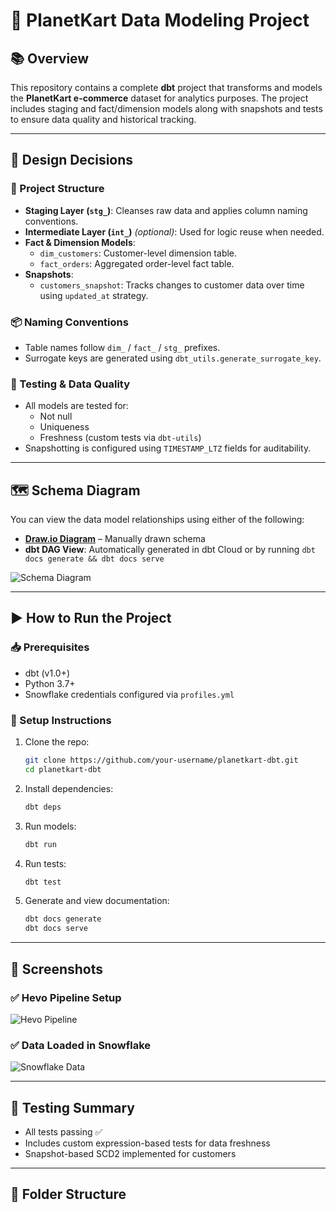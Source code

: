 # 🚀 PlanetKart Data Modeling Project

## 📚 Overview

This repository contains a complete **dbt** project that transforms and models the **PlanetKart e-commerce** dataset for analytics purposes. The project includes staging and fact/dimension models along with snapshots and tests to ensure data quality and historical tracking.

---

## 🧠 Design Decisions

### 📐 Project Structure

- **Staging Layer (`stg_`)**: Cleanses raw data and applies column naming conventions.
- **Intermediate Layer (`int_`)** *(optional)*: Used for logic reuse when needed.
- **Fact & Dimension Models**:
  - `dim_customers`: Customer-level dimension table.
  - `fact_orders`: Aggregated order-level fact table.
- **Snapshots**:
  - `customers_snapshot`: Tracks changes to customer data over time using `updated_at` strategy.

### 📦 Naming Conventions
- Table names follow `dim_` / `fact_` / `stg_` prefixes.
- Surrogate keys are generated using `dbt_utils.generate_surrogate_key`.

### 🧪 Testing & Data Quality
- All models are tested for:
  - Not null
  - Uniqueness
  - Freshness (custom tests via `dbt-utils`)
- Snapshotting is configured using `TIMESTAMP_LTZ` fields for auditability.

---

## 🗺️ Schema Diagram

You can view the data model relationships using either of the following:
- **[Draw.io Diagram](link_to_your_diagram)** – Manually drawn schema
- **dbt DAG View**: Automatically generated in dbt Cloud or by running `dbt docs generate && dbt docs serve`

![Schema Diagram](images/schema-diagram.png) <!-- Replace with your actual diagram path -->

---

## ▶️ How to Run the Project

### 📥 Prerequisites
- dbt (v1.0+)
- Python 3.7+
- Snowflake credentials configured via `profiles.yml`

### 🔧 Setup Instructions

1. Clone the repo:
    ```bash
    git clone https://github.com/your-username/planetkart-dbt.git
    cd planetkart-dbt
    ```

2. Install dependencies:
    ```bash
    dbt deps
    ```

3. Run models:
    ```bash
    dbt run
    ```

4. Run tests:
    ```bash
    dbt test
    ```

5. Generate and view documentation:
    ```bash
    dbt docs generate
    dbt docs serve
    ```

---

## 📸 Screenshots

### ✅ Hevo Pipeline Setup
![Hevo Pipeline](images/hevo-pipeline.png) <!-- Replace with actual screenshot -->

### ✅ Data Loaded in Snowflake
![Snowflake Data](images/snowflake-tables.png) <!-- Replace with actual screenshot -->

---

## 🧪 Testing Summary

- All tests passing ✅
- Includes custom expression-based tests for data freshness
- Snapshot-based SCD2 implemented for customers

---

## 📂 Folder Structure

